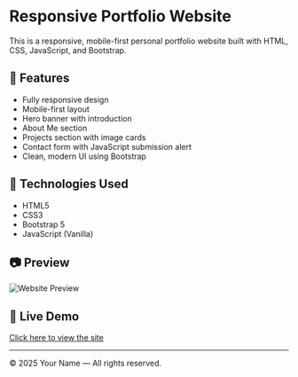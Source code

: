 # Responsive Portfolio Website

This is a responsive, mobile-first personal portfolio website built with HTML, CSS, JavaScript, and Bootstrap.

## 🚀 Features

- Fully responsive design
- Mobile-first layout
- Hero banner with introduction
- About Me section
- Projects section with image cards
- Contact form with JavaScript submission alert
- Clean, modern UI using Bootstrap

## 🧰 Technologies Used

- HTML5
- CSS3
- Bootstrap 5
- JavaScript (Vanilla)

## 📷 Preview

![Website Preview](img/project1.jpg)

## 📡 Live Demo

[Click here to view the site](https://crzygautam.github.io/portfolio-website)

---

© 2025 Your Name — All rights reserved.
